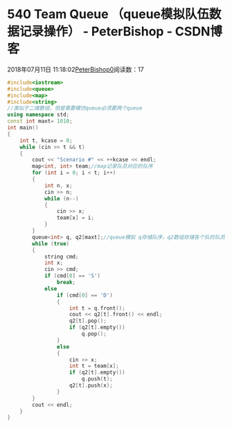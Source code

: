 # 540 Team Queue （queue模拟队伍数据记录操作） - PeterBishop - CSDN博客





2018年07月11日 11:18:02[PeterBishop0](https://me.csdn.net/qq_40061421)阅读数：17








```cpp
#include<iostream>
#include<queue>
#include<map>
#include<string>
//类似于二维数组，但是需要模仿queue必须要两个queue
using namespace std;
const int maxt= 1010;
int main()
{
	int t, kcase = 0;
	while (cin >> t && t)
	{
		cout << "Scenario #" << ++kcase << endl;
		map<int, int> team;//map记录队员对应的队序
		for (int i = 0; i < t; i++)
		{
			int n, x;
			cin >> n;
			while (n--)
			{
				cin >> x;
				team[x] = i;
			}
		}
		queue<int> q, q2[maxt];//queue模拟 q存储队序，q2数组存储各个队的队员
		while (true)
		{
			string cmd;
			int x;
			cin >> cmd;
			if (cmd[0] == 'S')
				break;
			else 
				if (cmd[0] == 'D')
				{
					int t = q.front();
					cout << q2[t].front() << endl;
					q2[t].pop();
					if (q2[t].empty())
						q.pop();
				}
				else
				{
					cin >> x;
					int t = team[x];
					if (q2[t].empty())
						q.push(t);
					q2[t].push(x);
				}
		}
		cout << endl;
	}
}
```





